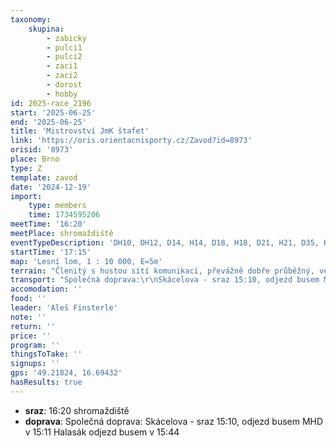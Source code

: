 ```yaml
---
taxonomy:
    skupina:
        - zabicky
        - pulci1
        - pulci2
        - zaci1
        - zaci2
        - dorost
        - hobby
id: 2025-race_2196
start: '2025-06-25'
end: '2025-06-25'
title: 'Mistrovství JmK štafet'
link: 'https://oris.orientacnisporty.cz/Zavod?id=8973'
orisid: '8973'
place: Brno
type: Z
template: zavod
date: '2024-12-19'
import:
    type: members
    time: 1734595206
meetTime: '16:20'
meetPlace: shromaždiště
eventTypeDescription: 'DH10, DH12, D14, H14, D18, H18, D21, H21, D35, H35, DH35'
startTime: '17:15'
map: 'Lesní lom, 1 : 10 000, E=5m'
terrain: "Členitý s hustou sítí komunikací, převážně dobře průběžný, větší množství\r\nterénních a porostových tvarů."
transport: "Společná doprava:\r\nSkácelova - sraz 15:10, odjezd busem MHD v 15:11\r\nHalasák odjezd busem v 15:44"
accomodation: ''
food: ''
leader: 'Aleš Finsterle'
note: ''
return: ''
price: ''
program: ''
thingsToTake: ''
signups: ''
gps: '49.21824, 16.69432'
hasResults: true
---
```


* **sraz**: 16:20 shromaždiště
* **doprava**: Společná doprava:
Skácelova - sraz 15:10, odjezd busem MHD v 15:11
Halasák odjezd busem v 15:44
